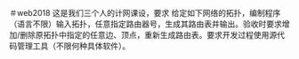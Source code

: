 ＃web2018
这是我们三个人的计网课设，要求
给定如下网络的拓扑，编制程序（语言不限）输入拓扑，任意指定路由器号，生成其路由表并输出。验收时要求增加/删除原拓扑中指定的任意边、顶点，重新生成路由表。要求开发过程使用源代码管理工具（不限何种具体软件）。
